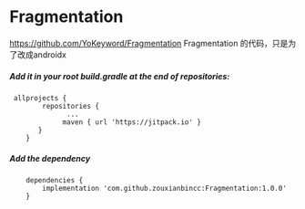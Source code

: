 # Fragmentation
https://github.com/YoKeyword/Fragmentation  Fragmentation 的代码，只是为了改成androidx
##### Add it in your root build.gradle at the end of repositories:
     allprojects {
		    repositories {
			      ...
			     maven { url 'https://jitpack.io' }
		   }
	    }
##### Add the dependency
        dependencies {
	        implementation 'com.github.zouxianbincc:Fragmentation:1.0.0'
       	}
